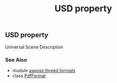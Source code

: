 ﻿---
title: USD property
second_title: Aspose.3D for Python via .NET API References
description: 
type: docs
weight: 490
url: /python-net/aspose.threed.formats/pdfformat/usd/
is_root: false
---

## USD property


Universal Scene Description

### See Also
* module [aspose.threed.formats](../../)
* class [PdfFormat](/3d/python-net/aspose.threed.formats/pdfformat)
